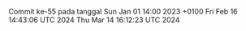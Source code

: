 Commit ke-55 pada tanggal Sun Jan 01 14:00 2023 +0100
Fri Feb 16 14:43:06 UTC 2024
Thu Mar 14 16:12:23 UTC 2024
